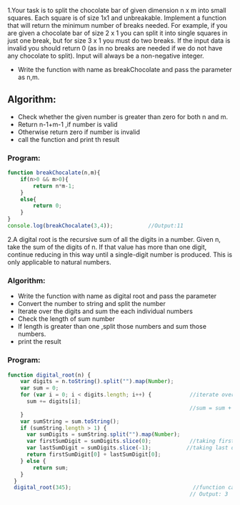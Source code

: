 1.Your task is to split the chocolate bar of given dimension n x m into small squares.
Each square is of size 1x1 and unbreakable.
Implement a function that will return the minimum number of breaks needed.
For example, if you are given a chocolate bar of size 2 x 1 you can split it into single squares in
just one break, but for size 3 x 1 you must do two breaks.
If the input data is invalid you should return 0 (as in no breaks are needed if we do not have any
chocolate to split). Input will always be a non-negative integer.
* Write the function with name as breakChocolate and pass the parameter as n,m.

## Algorithm:
* Check whether the given number is greater than zero for both n and m.
* Return n-1+m-1 ,if number is valid 
* Otherwise return zero if number is invalid 
* call the function and print th result 

### Program:
```js
function breakChocalate(n,m){
    if(n>0 && m>0){
        return n*m-1;                  
    }
    else{
        return 0;
    }
}           
console.log(breakChocalate(3,4));           //Output:11                    
```

2.A digital root is the recursive sum of all the digits in a number. Given n, take the sum of the digits
of n. If that value has more than one digit, continue reducing in this way until a single-digit number
is produced. This is only applicable to natural numbers.

### Algorithm:
* Write the function with name as digital root and pass the parameter
* Convert the number to string and split the number 
* Iterate over the digits and sum the each individual numbers
* Check the length of sum number
* If length is greater than one ,split those numbers and sum those numbers.
* print the result

### Program:
```js
function digital_root(n) {
    var digits = n.toString().split("").map(Number);
    var sum = 0;
    for (var i = 0; i < digits.length; i++) {            //iterate over the digits
      sum += digits[i]; 
                                                         //sum = sum + digits[i]
    }
    var sumString = sum.toString();
    if (sumString.length > 1) {
      var sumDigits = sumString.split("").map(Number);
      var firstSumDigit = sumDigits.slice(0);            //taking first digit
      var lastSumDigit = sumDigits.slice(-1);           //taking last digit 
      return firstSumDigit[0] + lastSumDigit[0]; 
    } else {
        return sum;
    }
  }
  digital_root(345);                                      //function call 
                                                         // Output: 3
```